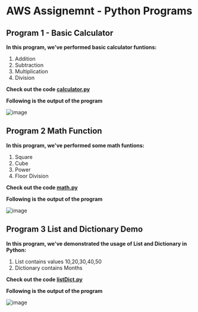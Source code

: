 # AWS Assignemnt - Python Programs

## Program 1 - Basic Calculator

**In this program, we've performed basic calculator funtions:**
1. Addition
2. Subtraction
3. Multiplication
4. Division

**Check out the code [calculator.py](https://github.com/prem1204/Pranay-Assignments/blob/aws-cloud/aws-python/calculator.py)**

**Following is the output of the program**

![image](https://github.com/prem1204/Pranay-Assignments/blob/aws-cloud/images/calculator.png)

## Program 2 Math Function

**In this program, we've performed some math funtions:**
1. Square
2. Cube
3. Power
4. Floor Division

**Check out the code [math.py](https://github.com/prem1204/Pranay-Assignments/blob/aws-cloud/aws-python/math.py)**

**Following is the output of the program**

![image](https://github.com/prem1204/Pranay-Assignments/blob/aws-cloud/images/math.PNG)

## Program 3 List and Dictionary Demo

**In this program, we've demonstrated the usage of List and Dictionary in Python:**
1. List contains values 10,20,30,40,50
2. Dictionary contains Months

**Check out the code [listDict.py](https://github.com/prem1204/Pranay-Assignments/blob/aws-cloud/aws-python/listDict.py)**

**Following is the output of the program**

![image](https://github.com/prem1204/Pranay-Assignments/blob/aws-cloud/images/listDict.PNG)
